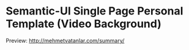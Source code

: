 # Semantic-UI Single Page Personal Template (Video Background)
Preview: http://mehmetvatanlar.com/summary/



